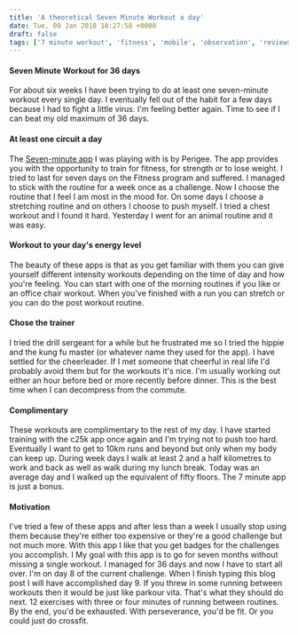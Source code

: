 ```yaml
---
title: 'A theoretical Seven Minute Workout a day'
date: Tue, 09 Jan 2018 18:27:58 +0000
draft: false
tags: ['7 minute workout', 'fitness', 'mobile', 'observation', 'reviews']
---
```


#### Seven Minute Workout for 36 days

For about six weeks I have been trying to do at least one seven-minute workout every single day. I eventually fell out of the habit for a few days because I had to fight a little virus. I'm feeling better again. Time to see if I can beat my old maximum of 36 days.

#### At least one circuit a day

The [Seven-minute app](http://perigee.se/apps/seven/) I was playing with is by Perigee. The app provides you with the opportunity to train for fitness, for strength or to lose weight. I tried to last for seven days on the Fitness program and suffered. I managed to stick with the routine for a week once as a challenge. Now I choose the routine that I feel I am most in the mood for. On some days I choose a stretching routine and on others I choose to push myself. I tried a chest workout and I found it hard. Yesterday I went for an animal routine and it was easy.

#### Workout to your day's energy level

The beauty of these apps is that as you get familiar with them you can give yourself different intensity workouts depending on the time of day and how you're feeling. You can start with one of the morning routines if you like or an office chair workout. When you've finished with a run you can stretch or you can do the post workout routine.

#### Chose the trainer

I tried the drill sergeant for a while but he frustrated me so I tried the hippie and the kung fu master (or whatever name they used for the app). I have settled for the cheerleader. If I met someone that cheerful in real life I'd probably avoid them but for the workouts it's nice. I'm usually working out either an hour before bed or more recently before dinner. This is the best time when I can decompress from the commute.

#### Complimentary

These workouts are complimentary to the rest of my day. I have started training with the c25k app once again and I'm trying not to push too hard. Eventually I want to get to 10km runs and beyond but only when my body can keep up. During week days I walk at least 2 and a half kilometres to work and back as well as walk during my lunch break. Today was an average day and I walked up the equivalent of fifty floors. The 7 minute app is just a bonus.

#### Motivation

I've tried a few of these apps and after less than a week I usually stop using them because they're either too expensive or they're a good challenge but not much more. With this app I like that you get badges for the challenges you accomplish. I My goal with this app is to go for seven months without missing a single workout. I managed for 36 days and now I have to start all over. I'm on day 8 of the current challenge. When I finish typing this blog post I will have accomplished day 9. If you threw in some running between workouts then it would be just like parkour vita. That's what they should do next. 12 exercises with three or four minutes of running between routines. By the end, you'd be exhausted. With perseverance, you'd be fit. Or you could just do crossfit.